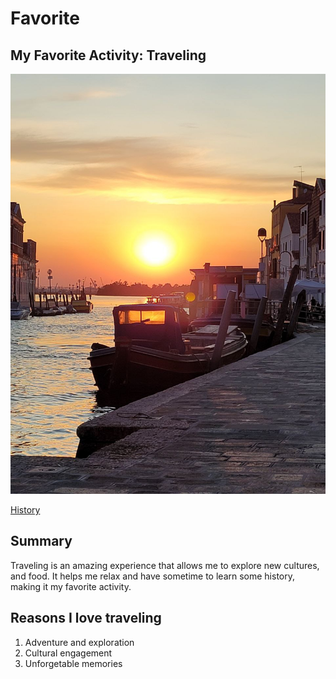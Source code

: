 # Favorite

## My Favorite Activity: Traveling
![Venice](Sunset.jpg)

[History](https://imagesofvenice.com/history-of-venice-timeline/)
## Summary
Traveling is an amazing experience that allows me to explore new cultures, and food. It helps me relax and have sometime to learn some history, making it my favorite activity.
## Reasons I love traveling
1. Adventure and exploration
2. Cultural engagement
3. Unforgetable memories
